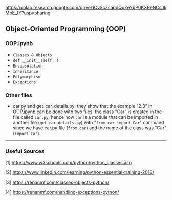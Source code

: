 https://colab.research.google.com/drive/1CvScZsapdQuZeYbP0KXReNCsJkMbE_fY?usp=sharing

## Object-Oriented Programming (OOP)

### OOP.ipynb
* `Classes & Objects`
* `def __init__(self, )`
* `Encapsulation`
* `Inheritance`
* `Polymorphism`
* `Exceptions`

### Other files

* car.py and get_car_details.py: they show that the example "2.3" in OOP.ipynb can be done with two files:
the class "Car" is created in the file called `car.py`, hence now `car` is a module that can be imported in another file
(`get_car_details.py`) with "`from car import Car`" command since we have car.py file (`from car`) and the name of the class was "Car" (`import Car`).
    
------------    
### Useful Sources

[1] https://www.w3schools.com/python/python_classes.asp

[2] https://www.linkedin.com/learning/python-essential-training-2018/

[3] https://renanmf.com/classes-objects-python/

[4] https://renanmf.com/handling-exceptions-python/